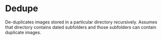# Dedupe
De-duplicates images stored in a particular directory recursively. Assumes that
directory contains dated subfolders and those subfolders can contain duplicate images.
